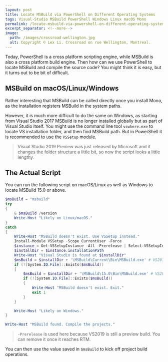 ```yaml
---
layout: post
title: Locate MSBuild via PowerShell on Different Operating Systems
tags: Visual-Studio MSBuild PowerShell Windows Linux macOS Mono
permalink: /locate-msbuild-via-powershell-on-different-operating-systems-140757bb8e18
excerpt_separator: <!--more-->
image:
  path: /images/crossroad-wellington.jpg
  alt: Copyright © Lex Li. Crossroad on rue Wellington, Montreal.
---
```


Today, PowerShell is a cross platform scripting engine, while MSBuild is also a cross platform build engine. Then how can we use PowerShell to locate MSBuild and compile the source code? You might think it is easy, but it turns out to be bit of difficult.
<!--more-->

## MSBuild on macOS/Linux/Windows
Rather interesting that MSBuild can be called directly once you install Mono, as the installation registers MSBuild in the system paths.

However, it is much more difficult to do the same on Windows, as starting from Visual Studio 2017 MSBuild is no longer installed globally but as part of Visual Studio itself. You might use the command line tool `vswhere.exe` to locate VS installation folder, and then find MSBuild path. But in PowerShell it is recommended to use the `VSSetup` module.

> Visual Studio 2019 Preview was just released by Microsoft and it changes the folder structure a little bit, so now the script looks a little lengthy.

## The Actual Script

You can run the following script on macOS/Linux as well as Windows to locate MSBuild 15.0 or above.

``` powershell
$msBuild = "msbuild"
try
{
    & $msBuild /version
    Write-Host "Likely on Linux/macOS."
}
catch
{
    Write-Host "MSBuild doesn't exist. Use VSSetup instead."
    Install-Module VSSetup -Scope CurrentUser -Force
    $instance = Get-VSSetupInstance -All -Prerelease | Select-VSSetupInstance -Require 'Microsoft.Component.MSBuild' -Latest
    $installDir = $instance.installationPath
    Write-Host "Visual Studio is found at $installDir"
    $msBuild = $installDir + '\MSBuild\Current\Bin\MSBuild.exe' # VS2019
    if (![System.IO.File]::Exists($msBuild))
    {
        $msBuild = $installDir + '\MSBuild\15.0\Bin\MSBuild.exe' # VS2017
        if (![System.IO.File]::Exists($msBuild))
        {
            Write-Host "MSBuild doesn't exist. Exit."
            exit 1
        }
    }

    Write-Host "Likely on Windows."
}

Write-Host "MSBuild found. Compile the projects."
```

> `-Prerelease` is used here because VS2019 is still a preview build. You can remove it once it reaches RTM.

You can then use the value saved in `$msBuild` to kick off project build operations.
